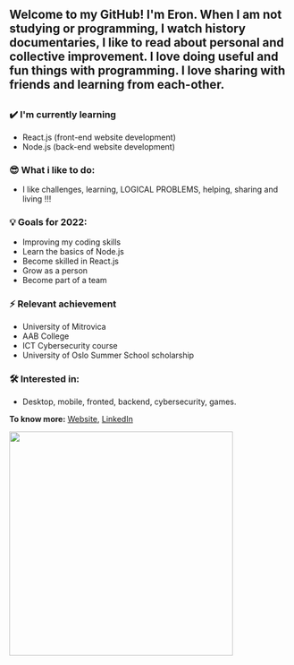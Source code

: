 <h2>Welcome to my GitHub! I'm Eron. When I am not studying or programming, I watch history documentaries, I like to read about personal and collective improvement.
I love doing useful and fun things with programming. I love sharing with friends and learning from each-other.<h2>

### ✔️ I'm currently learning
- React.js (front-end website development)
- Node.js (back-end website development)

### 😎 What i like to do:
- I like challenges, learning, LOGICAL PROBLEMS, helping, sharing and living !!!

### 💡 Goals for 2022:
- Improving my coding skills 
- Learn the basics of Node.js
- Become skilled in React.js
- Grow as a person
- Become part of a team

### ⚡ Relevant achievement
- University of Mitrovica
- AAB College
- ICT Cybersecurity course
- University of Oslo Summer School scholarship

### 🛠 Interested in:
- Desktop, mobile, fronted, backend, cybersecurity, games.

**To know more:**  [Website](https://eronmahmuti.me/), [LinkedIn](https://www.linkedin.com/in/eron-mahmuti-b06118195/)

[<img align="center" width="400" src="https://github-readme-stats.vercel.app/api?username=EronGit1&show_icons=true"/>](https://github.com/EronGit1/)

<br />
